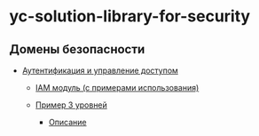 # yc-solution-library-for-security

## Домены безопасности
- [Аутентификация и управление доступом](#па)
  - [IAM модуль (с примерами использования)](https://github.com/yandex-cloud/yc-solution-library-for-security/tree/master/auth_and_access/iam#identity-and-access-management-iam-terraform-module-for-yandexcloud)




  - [Пример 3 уровней](#развертывание-с-помощью-terraform)
      - [Описание](#описание)

